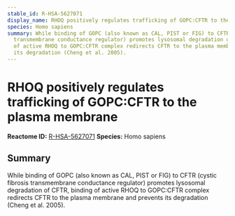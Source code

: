```yaml
---
stable_id: R-HSA-5627071
display_name: RHOQ positively regulates trafficking of GOPC:CFTR to the plasma membrane
species: Homo sapiens
summary: While binding of GOPC (also known as CAL, PIST or FIG) to CFTR (cystic fibrosis
  transmembrane conductance regulator) promotes lysosomal degradation of CFTR, binding
  of active RHOQ to GOPC:CFTR complex redirects CFTR to the plasma membrane and prevents
  its degradation (Cheng et al. 2005).
---
```


# RHOQ positively regulates trafficking of GOPC:CFTR to the plasma membrane
**Reactome ID:** [R-HSA-5627071](https://reactome.org/content/detail/R-HSA-5627071)
**Species:** Homo sapiens

## Summary

While binding of GOPC (also known as CAL, PIST or FIG) to CFTR (cystic fibrosis transmembrane conductance regulator) promotes lysosomal degradation of CFTR, binding of active RHOQ to GOPC:CFTR complex redirects CFTR to the plasma membrane and prevents its degradation (Cheng et al. 2005).
